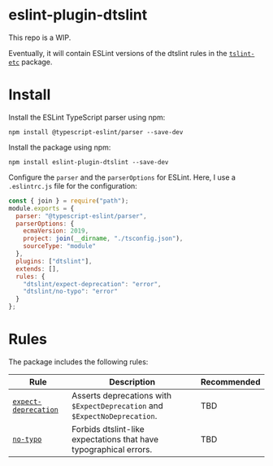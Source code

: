 # eslint-plugin-dtslint

This repo is a WIP.

Eventually, it will contain ESLint versions of the dtslint rules in the [`tslint-etc`](https://github.com/cartant/tslint-etc) package.

# Install

Install the ESLint TypeScript parser using npm:

```
npm install @typescript-eslint/parser --save-dev
```

Install the package using npm:

```
npm install eslint-plugin-dtslint --save-dev
```

Configure the `parser` and the `parserOptions` for ESLint. Here, I use a `.eslintrc.js` file for the configuration:

```js
const { join } = require("path");
module.exports = {
  parser: "@typescript-eslint/parser",
  parserOptions: {
    ecmaVersion: 2019,
    project: join(__dirname, "./tsconfig.json"),
    sourceType: "module"
  },
  plugins: ["dtslint"],
  extends: [],
  rules: {
    "dtslint/expect-deprecation": "error",
    "dtslint/no-typo": "error"
  }
};
```

# Rules

The package includes the following rules:

| Rule | Description | Recommended |
| --- | --- | --- |
[`expect-deprecation`](https://github.com/cartant/eslint-plugin-dtslint/blob/master/source/rules/expect-deprecation.ts) | Asserts deprecations with `$ExpectDeprecation` and `$ExpectNoDeprecation`. | TBD |
[`no-typo`](https://github.com/cartant/eslint-plugin-dtslint/blob/master/source/rules/no-typo.ts) | Forbids dtslint-like expectations that have typographical errors. | TBD |